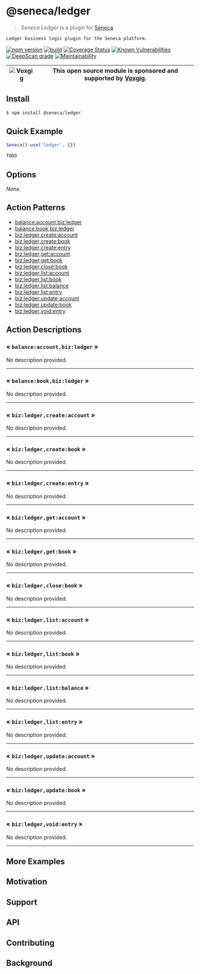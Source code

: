 # @seneca/ledger

> _Seneca Ledger_ is a plugin for [Seneca](http://senecajs.org)

    Ledger business logic plugin for the Seneca platform.

[![npm version](https://img.shields.io/npm/v/@seneca/ledger.svg)](https://npmjs.com/package/@seneca/ledger)
[![build](https://github.com/senecajs/seneca-ledger/actions/workflows/build.yml/badge.svg)](https://github.com/senecajs/seneca-ledger/actions/workflows/build.yml)
[![Coverage Status](https://coveralls.io/repos/github/senecajs/seneca-ledger/badge.svg?branch=main)](https://coveralls.io/github/senecajs/seneca-ledger?branch=main)
[![Known Vulnerabilities](https://snyk.io/test/github/senecajs/seneca-ledger/badge.svg)](https://snyk.io/test/github/senecajs/seneca-ledger)
[![DeepScan grade](https://deepscan.io/api/teams/5016/projects/20872/branches/581541/badge/grade.svg)](https://deepscan.io/dashboard#view=project&tid=5016&pid=20872&bid=581541)
[![Maintainability](https://api.codeclimate.com/v1/badges/8242b80adb8acb685afd/maintainability)](https://codeclimate.com/github/senecajs/seneca-ledger/maintainability)

| ![Voxgig](https://www.voxgig.com/res/img/vgt01r.png) | This open source module is sponsored and supported by [Voxgig](https://www.voxgig.com). |
| ---------------------------------------------------- | --------------------------------------------------------------------------------------- |

## Install

```sh
$ npm install @seneca/ledger
```

## Quick Example

```js
Seneca().use('ledger', {})

TODO
```

<!--START:options-->

## Options

_None._

<!--END:options-->

<!--START:action-list-->


## Action Patterns

* [balance:account,biz:ledger](#-balanceaccountbizledger-)
* [balance:book,biz:ledger](#-balancebookbizledger-)
* [biz:ledger,create:account](#-bizledgercreateaccount-)
* [biz:ledger,create:book](#-bizledgercreatebook-)
* [biz:ledger,create:entry](#-bizledgercreateentry-)
* [biz:ledger,get:account](#-bizledgergetaccount-)
* [biz:ledger,get:book](#-bizledgergetbook-)
* [biz:ledger,close:book](#-bizledgerclosebook-)
* [biz:ledger,list:account](#-bizledgerlistaccount-)
* [biz:ledger,list:book](#-bizledgerlistbook-)
* [biz:ledger,list:balance](#-bizledgerlistbalance-)
* [biz:ledger,list:entry](#-bizledgerlistentry-)
* [biz:ledger,update:account](#-bizledgerupdateaccount-)
* [biz:ledger,update:book](#-bizledgerupdatebook-)
* [biz:ledger,void:entry](#-bizledgervoidentry-)


<!--END:action-list-->

<!--START:action-desc-->


## Action Descriptions

### &laquo; `balance:account,biz:ledger` &raquo;

No description provided.



----------
### &laquo; `balance:book,biz:ledger` &raquo;

No description provided.



----------
### &laquo; `biz:ledger,create:account` &raquo;

No description provided.



----------
### &laquo; `biz:ledger,create:book` &raquo;

No description provided.



----------
### &laquo; `biz:ledger,create:entry` &raquo;

No description provided.



----------
### &laquo; `biz:ledger,get:account` &raquo;

No description provided.



----------
### &laquo; `biz:ledger,get:book` &raquo;

No description provided.



----------
### &laquo; `biz:ledger,close:book` &raquo;

No description provided.



----------
### &laquo; `biz:ledger,list:account` &raquo;

No description provided.



----------
### &laquo; `biz:ledger,list:book` &raquo;

No description provided.



----------
### &laquo; `biz:ledger,list:balance` &raquo;

No description provided.



----------
### &laquo; `biz:ledger,list:entry` &raquo;

No description provided.



----------
### &laquo; `biz:ledger,update:account` &raquo;

No description provided.



----------
### &laquo; `biz:ledger,update:book` &raquo;

No description provided.



----------
### &laquo; `biz:ledger,void:entry` &raquo;

No description provided.



----------


<!--END:action-desc-->

## More Examples

## Motivation

## Support

## API

## Contributing

## Background
